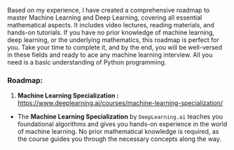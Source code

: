 Based on my experience, I have created a comprehensive roadmap to master Machine Learning and Deep Learning, covering all essential mathematical aspects. It includes video lectures, reading materials, and hands-on tutorials. If you have no prior knowledge of machine learning, deep learning, or the underlying mathematics, this roadmap is perfect for you. Take your time to complete it, and by the end, you will be well-versed in these fields and ready to ace any machine learning interview. All you need is a basic understanding of Python programming.

### Roadmap:

1. **Machine Learning Specialization :** https://www.deeplearning.ai/courses/machine-learning-specialization/

- The **Machine Learning Specialization** by `DeepLearning.ai` teaches you foundational algorithms and gives you hands-on experience in the world of machine learning. No prior mathematical knowledge is required, as the course guides you through the necessary concepts along the way.
